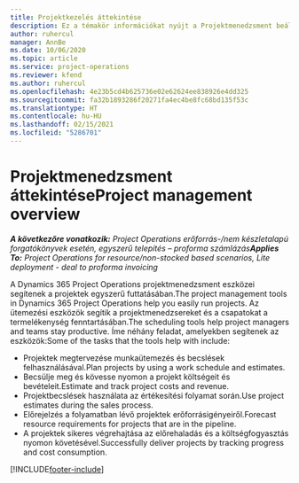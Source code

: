 ```yaml
---
title: Projektkezelés áttekintése
description: Ez a témakör információkat nyújt a Projektmenedzsment beállításokról a Dynamics 365 Project Operations rendszerben.
author: ruhercul
manager: AnnBe
ms.date: 10/06/2020
ms.topic: article
ms.service: project-operations
ms.reviewer: kfend
ms.author: ruhercul
ms.openlocfilehash: 4e23b5cd4b625736e02e62624ee838926e4dd325
ms.sourcegitcommit: fa32b1893286f20271fa4ec4be8fc68bd135f53c
ms.translationtype: HT
ms.contentlocale: hu-HU
ms.lasthandoff: 02/15/2021
ms.locfileid: "5286701"
---
```

# <a name="project-management-overview"></a><span data-ttu-id="e4449-103">Projektmenedzsment áttekintése</span><span class="sxs-lookup"><span data-stu-id="e4449-103">Project management overview</span></span>

<span data-ttu-id="e4449-104">_**A következőre vonatkozik:** Project Operations erőforrás-/nem készletalapú forgatókönyvek esetén, egyszerű telepítés – proforma számlázás_</span><span class="sxs-lookup"><span data-stu-id="e4449-104">_**Applies To:** Project Operations for resource/non-stocked based scenarios, Lite deployment - deal to proforma invoicing_</span></span>

<span data-ttu-id="e4449-105">A Dynamics 365 Project Operations projektmenedzsment eszközei segítenek a projektek egyszerű futtatásában.</span><span class="sxs-lookup"><span data-stu-id="e4449-105">The project management tools in Dynamics 365 Project Operations help you easily run projects.</span></span> <span data-ttu-id="e4449-106">Az ütemezési eszközök segítik a projektmenedzsereket és a csapatokat a termelékenység fenntartásában.</span><span class="sxs-lookup"><span data-stu-id="e4449-106">The scheduling tools help project managers and teams stay productive.</span></span> <span data-ttu-id="e4449-107">Íme néhány feladat, amelyekben segítenek az eszközök:</span><span class="sxs-lookup"><span data-stu-id="e4449-107">Some of the tasks that the tools help with include:</span></span>

- <span data-ttu-id="e4449-108">Projektek megtervezése munkaütemezés és becslések felhasználásával.</span><span class="sxs-lookup"><span data-stu-id="e4449-108">Plan projects by using a work schedule and estimates.</span></span>
- <span data-ttu-id="e4449-109">Becsülje meg és kövesse nyomon a projekt költségeit és bevételeit.</span><span class="sxs-lookup"><span data-stu-id="e4449-109">Estimate and track project costs and revenue.</span></span>
- <span data-ttu-id="e4449-110">Projektbecslések használata az értékesítési folyamat során.</span><span class="sxs-lookup"><span data-stu-id="e4449-110">Use project estimates during the sales process.</span></span>
- <span data-ttu-id="e4449-111">Előrejelzés a folyamatban lévő projektek erőforrásigényeiről.</span><span class="sxs-lookup"><span data-stu-id="e4449-111">Forecast resource requirements for projects that are in the pipeline.</span></span>
- <span data-ttu-id="e4449-112">A projektek sikeres végrehajtása az előrehaladás és a költségfogyasztás nyomon követésével.</span><span class="sxs-lookup"><span data-stu-id="e4449-112">Successfully deliver projects by tracking progress and cost consumption.</span></span>


[!INCLUDE[footer-include](../includes/footer-banner.md)]
